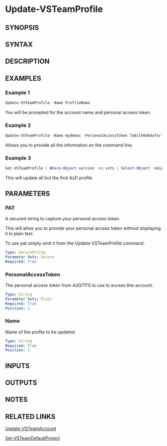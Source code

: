 <!-- #include "./common/header.md" -->

# Update-VSTeamProfile

## SYNOPSIS

<!-- #include "./synopsis/Update-VSTeamProfile.md" -->

## SYNTAX

## DESCRIPTION

## EXAMPLES

### Example 1

```powershell
Update-VSTeamProfile -Name ProfileName
```

You will be prompted for the account name and personal access token.

### Example 2

```powershell
Update-VSTeamProfile -Name mydemos -PersonalAccessToken 7a8ilh6db4aforlrnrqmdrxdztkjvcc4uhlh5vgbteserp3mziwnga
```

Allows you to provide all the information on the command line.

### Example 3

```powershell
Get-VSTeamProfile | Where-Object version -eq vsts | Select-Object -skip 1 | Update-VSTeamProfile -PersonalAccessToken 7a8ilh6db4aforlrnrqmdrxdztkjvcc4uhlh5vgbteserp3mziwnga -Force
```

This will update all but the first AzD profile

## PARAMETERS

### PAT

A secured string to capture your personal access token.

This will allow you to provide your personal access token
without displaying it in plain text.

To use pat simply omit it from the Update-VSTeamProfile command.

```yaml
Type: SecureString
Parameter Sets: Secure
Required: True
```

### PersonalAccessToken

The personal access token from AzD/TFS to use to access this account.

```yaml
Type: String
Parameter Sets: Plain
Required: True
Position: 2
```

### Name

Name of the profile to be updated

```yaml
Type: String
Required: True
Position: 3
```

<!-- #include "./params/forcegroup.md" -->

## INPUTS

## OUTPUTS

## NOTES

<!-- #include "./common/prerequisites.md" -->

## RELATED LINKS

<!-- #include "./common/related.md" -->

[Update-VSTeamAccount](Set-VSTeamAccount.md)

[Set-VSTeamDefaultProject](Set-VSTeamDefaultProject.md)
